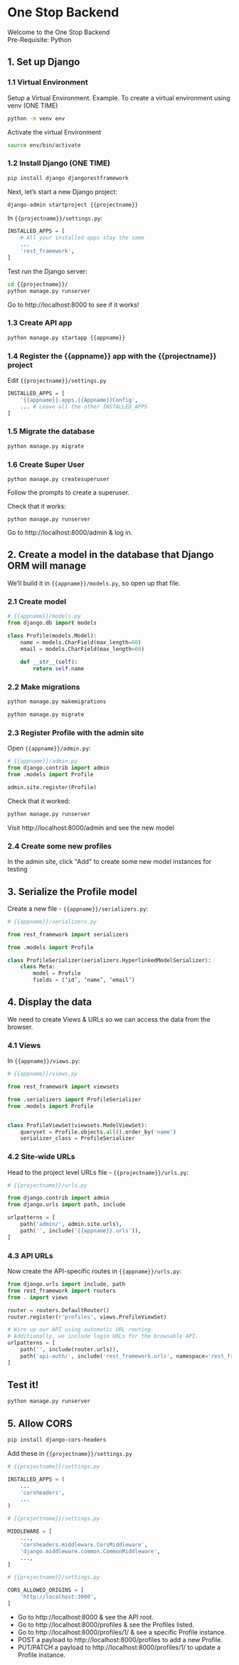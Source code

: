 # One Stop Backend

Welcome to the One Stop Backend  
Pre-Requisite: Python

## 1. Set up Django

### 1.1 Virtual Environment

Setup a Virtual Environment.
Example. To create a virtual environment using venv (ONE TIME)

```bash
python -m venv env 
```

Activate the virtual Environment

```bash
source env/bin/activate
```

### 1.2 Install Django (ONE TIME)

```bash
pip install django djangorestframework
```

Next, let’s start a new Django project:

```bash
django-admin startproject {{projectname}}
```

In `{{projectname}}/settings.py`:

```python
INSTALLED_APPS = [
    # All your installed apps stay the same
    ...
    'rest_framework',
]
```

Test run the Django server:

```bash
cd {{projectname}}/
python manage.py runserver
```

Go to http://localhost:8000 to see if it works!

### 1.3 Create API app

```bash
python manage.py startapp {{appname}}
```

### 1.4 Register the {{appname}} app with the {{projectname}} project

Edit `{{projectname}}/settings.py`

```python
INSTALLED_APPS = [
    '{{appname}}.apps.{{Appname}}Config',
    ... # Leave all the other INSTALLED_APPS
]
```

### 1.5 Migrate the database

```bash
python manage.py migrate
```

### 1.6 Create Super User

```
python manage.py createsuperuser
```

Follow the prompts to create a superuser.

Check that it works:

```
python manage.py runserver
```

Go to http://localhost:8000/admin & log in.

## 2. Create a model in the database that Django ORM will manage

We’ll build it in `{{appname}}/models.py`, so open up that file.

### 2.1 Create model

```python
# {{appname}}/models.py
from django.db import models

class Profile(models.Model):
    name = models.CharField(max_length=60)
    email = models.CharField(max_length=60)    
    
    def __str__(self):
        return self.name
```

### 2.2 Make migrations

```bash
python manage.py makemigrations

python manage.py migrate
```

### 2.3 Register Profile with the admin site

Open `{{appname}}/admin.py`:

```python
# {{appname}}/admin.py
from django.contrib import admin
from .models import Profile

admin.site.register(Profile)
```

Check that it worked:

```bash
python manage.py runserver
```

Visit http://localhost:8000/admin and see the new model

### 2.4 Create some new profiles

In the admin site, click "Add" to create some new model instances for testing

## 3. Serialize the Profile model

Create a new file - `{{appname}}/serializers.py`:

```python
# {{appname}}/serializers.py

from rest_framework import serializers

from .models import Profile

class ProfileSerializer(serializers.HyperlinkedModelSerializer):
    class Meta:
        model = Profile
        fields = (‘id’, ‘name’, ‘email’)
```

## 4. Display the data

We need to create Views & URLs so we can access the data from the browser.

### 4.1 Views

In `{{appname}}/views.py`:

```python
# {{appname}}/views.py

from rest_framework import viewsets

from .serializers import ProfileSerializer
from .models import Profile


class ProfileViewSet(viewsets.ModelViewSet):
    queryset = Profile.objects.all().order_by('name')
    serializer_class = ProfileSerializer
```

### 4.2 Site-wide URLs

Head to the project level URLs file - `{{projectname}}/urls.py`:

```python
# {{projectname}}/urls.py

from django.contrib import admin
from django.urls import path, include

urlpatterns = [
    path('admin/', admin.site.urls),
    path('', include('{{appname}}.urls')),
]
```

### 4.3 API URLs

Now create the API-specific routes in `{{appname}}/urls.py`:

```python
from django.urls import include, path
from rest_framework import routers
from . import views

router = routers.DefaultRouter()
router.register(r'profiles', views.ProfileViewSet)

# Wire up our API using automatic URL routing.
# Additionally, we include login URLs for the browsable API.
urlpatterns = [
    path('', include(router.urls)),
    path('api-auth/', include('rest_framework.urls', namespace='rest_framework'))
]
```

## Test it!

```bash
python manage.py runserver
```

## 5. Allow CORS

```bash
pip install django-cors-headers
```

Add these in `{{projectname}}/settings.py`

```python
# {{projectname}}/settings.py

INSTALLED_APPS = (
    ...
    'corsheaders',
    ...
)
```

```python
# {{projectname}}/settings.py

MIDDLEWARE = [
    ...,
    'corsheaders.middleware.CorsMiddleware',
    'django.middleware.common.CommonMiddleware',
    ...,
]
```

```python
# {{projectname}}/settings.py

CORS_ALLOWED_ORIGINS = [
    'http://localhost:3000',
]
```

- Go to http://localhost:8000 & see the API root.
- Go to http://localhost:8000/profiles & see the Profiles listed.
- Go to http://localhost:8000/profiles/1/ & see a specific Profile instance.
- POST a payload to http://localhost:8000/profiles to add a new Profile.
- PUT/PATCH a payload to http://localhost:8000/profiles/1/ to update a Profile instance.
